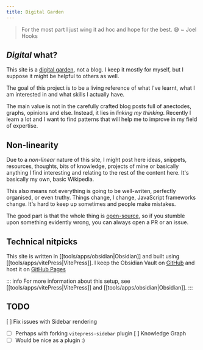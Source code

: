 ```yaml
---
title: Digital Garden
---
```


> For the most part I just wing it ad hoc and hope for the best. 😅
> ~ Joel Hooks

## _Digital_ what?

This site is a [digital garden](https://joelhooks.com/digital-garden/), not a blog. I keep it mostly for myself, but I suppose it might be helpful to others as well.

The goal of this project is to be a living reference of what I've learnt, what I am interested in and what skills I actually have.

The main value is not in the carefully crafted blog posts full of anectodes, graphs, opinions and else. Instead, it lies in _linking my thinking_. Recently I learn a lot and I want to find patterns that will help me to improve in my field of expertise.

## Non-linearity

Due to a _non-linear_ nature of this site, I might post here ideas, snippets, resources, thoughts, bits of knowledge, projects of mine or basically anything I find interesting and relating to the rest of the content here. It's basically my own, basic Wikipedia.

This also means not everything is going to be well-writen, perfectly organised, or even truthy. Things change, I change, JavaScript frameworks change. It's hard to keep up sometimes and people make mistakes.

The good part is that the whole thing is [open-source](https://github.com/kkoscielniak/the-garden-content), so if you stumble upon something evidently wrong, you can always open a PR or an issue.

## Technical nitpicks

This site is written in [[tools/apps/obsidian|Obsidian]] and built using [[tools/apps/vitePress|VitePress]]. I keep the Obsidian Vault on [GitHub](https://github.com/kkoscielniak/digital-garden) and host it on [GitHub Pages](https://pages/github.com)

::: info
For more information about this setup, see [[tools/apps/vitePress|VitePress]] and [[tools/apps/obsidian|Obsidian]].
:::

## TODO

[ ] Fix issues with Sidebar rendering

- [ ] Perhaps with forking `vitepress-sidebar` plugin
      [ ] Knowledge Graph
- [ ] Would be nice as a plugin :)
